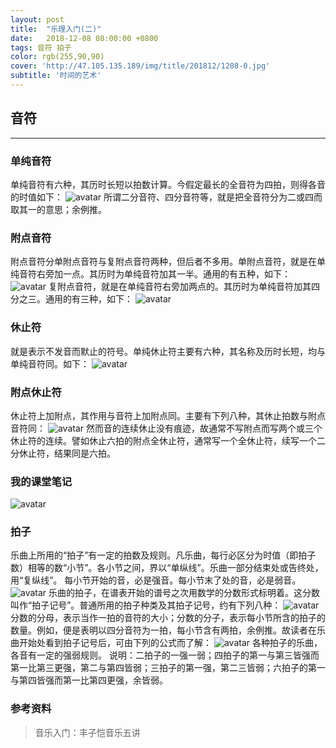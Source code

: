 ```yaml
---
layout: post
title:  "乐理入门(二)"
date:   2018-12-08 08:00:00 +0800
tags: 音符 拍子
color: rgb(255,90,90)
cover: 'http://47.105.135.189/img/title/201812/1208-0.jpg'
subtitle: '时间的艺术'
---
```

## 音符
---
### 单纯音符
单纯音符有六种，其历时长短以拍数计算。今假定最长的全音符为四拍，则得各音的时值如下：
![avatar](http://47.105.135.189/img/title/201812/1208-1.jpg)
所谓二分音符、四分音符等，就是把全音符分为二或四而取其一的意思；余例推。
### 附点音符
附点音符分单附点音符与复附点音符两种，但后者不多用。单附点音符，就是在单纯音符右旁加一点。其历时为单纯音符加其一半。通用的有五种，如下：
![avatar](http://47.105.135.189/img/title/201812/1208-2.jpg)
复附点音符，就是在单纯音符右旁加两点的。其历时为单纯音符加其四分之三。通用的有三种，如下：
![avatar](http://47.105.135.189/img/title/201812/1208-3.jpg)
### 休止符
就是表示不发音而默止的符号。单纯休止符主要有六种，其名称及历时长短，均与单纯音符同。如下：
![avatar](http://47.105.135.189/img/title/201812/1208-4.jpg)
### 附点休止符
休止符上加附点，其作用与音符上加附点同。主要有下列八种，其休止拍数与附点音符同：
![avatar](http://47.105.135.189/img/title/201812/1208-5.jpg)
然而音的连续休止没有痕迹，故通常不写附点而写两个或三个休止符的连续。譬如休止六拍的附点全休止符，通常写一个全休止符，续写一个二分休止符，结果同是六拍。

### 我的课堂笔记
![avatar](http://47.105.135.189/img/title/201812/1208-note.jpg)

### 拍子

乐曲上所用的“拍子”有一定的拍数及规则。凡乐曲，每行必区分为时值（即拍子数）相等的数“小节”。各小节之间，界以“单纵线”。乐曲一部分结束处或告终处，用“复纵线”。
每小节开始的音，必是强音。每小节末了处的音，必是弱音。
![avatar](http://47.105.135.189/img/title/201812/1208-6.jpg)
乐曲的拍子，在谱表开始的谱号之次用数学的分数形式标明着。这分数叫作“拍子记号”。普通所用的拍子种类及其拍子记号，约有下列八种：
![avatar](http://47.105.135.189/img/title/201812/1208-7.jpg)
分数的分母，表示当作一拍的音符的大小；分数的分子，表示每小节所含的拍子的数量。例如，便是表明以四分音符为一拍，每小节含有两拍，余例推。故读者在乐曲开始处看到拍子记号后，可由下列的公式而了解：
![avatar](http://47.105.135.189/img/title/201812/1208-8.jpg)
各种拍子的乐曲，各音有一定的强弱规则。
说明：二拍子的一强一弱；四拍子的第一与第三皆强而第一比第三更强，第二与第四皆弱；三拍子的第一强，第二三皆弱；六拍子的第一与第四皆强而第一比第四更强，余皆弱。

### 参考资料
> 音乐入门：丰子恺音乐五讲
